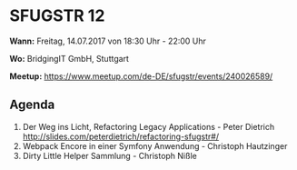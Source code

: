 # SFUGSTR 12
**Wann:** Freitag, 14.07.2017 von 18:30 Uhr - 22:00 Uhr

**Wo:** BridgingIT GmbH, Stuttgart

**Meetup:** https://www.meetup.com/de-DE/sfugstr/events/240026589/

## Agenda

1. Der Weg ins Licht, Refactoring Legacy Applications - Peter Dietrich
    http://slides.com/peterdietrich/refactoring-sfugstr#/
2. Webpack Encore in einer Symfony Anwendung - Christoph Hautzinger
3. Dirty Little Helper Sammlung - Christoph Nißle
